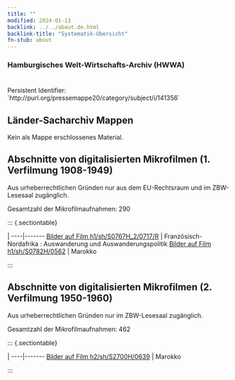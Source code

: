 ```yaml
---
title: ""
modified: 2024-01-13
backlink: ../../about.de.html
backlink-title: "Systematik-Übersicht"
fn-stub: about
---
```


### Hamburgisches Welt-Wirtschafts-Archiv (HWWA)

# 

<div class="hint">Persistent Identifier: `http://purl.org/pressemappe20/category/subject/i/141356`</div>







## Länder-Sacharchiv Mappen





Kein als Mappe erschlossenes Material.



<a id="filmsections" />

## Abschnitte von digitalisierten Mikrofilmen (1. Verfilmung 1908-1949)

<p>Aus urheberrechtlichen Gründen nur aus dem EU-Rechtsraum und im ZBW-Lesesaal zugänglich.</p>


<p>Gesamtzahl der Mikrofilmaufnahmen: 290</p>





::: {.sectiontable}

 | 
----|-------
<a class="btn" href="https://pm20.zbw.eu/film/h1/sh/S0767H_2/0717/R" rel="nofollow">Bilder auf Film h1/sh/S0767H_2/0717/R</a> | Französisch-Nordafrika : Auswanderung und Auswanderungspolitik
<a class="btn" href="https://pm20.zbw.eu/film/h1/sh/S0782H/0562" rel="nofollow">Bilder auf Film h1/sh/S0782H/0562</a> | Marokko


:::




## Abschnitte von digitalisierten Mikrofilmen (2. Verfilmung 1950-1960)

<p>Aus urheberrechtlichen Gründen nur im ZBW-Lesesaal zugänglich.</p>


<p>Gesamtzahl der Mikrofilmaufnahmen: 462</p>





::: {.sectiontable}

 | 
----|-------
<a class="btn" href="https://pm20.zbw.eu/film/h2/sh/S2700H/0639" rel="nofollow">Bilder auf Film h2/sh/S2700H/0639</a> | Marokko


:::

















